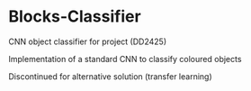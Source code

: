 # Blocks-Classifier
CNN object classifier for project (DD2425)

Implementation of a standard CNN to classify coloured objects

Discontinued for alternative solution (transfer learning)
